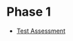 # Phase 1
 - [Test Assessment](https://github.com/Bloc/mentor-exercises/blob/master/exercises/phase1/test-assesment.md)
